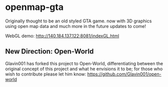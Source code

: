 openmap-gta
===========

Originally thought to be an old styled GTA game. now with 3D graphics using open map data and much more in the future updates to come!

WebGL demo: http://140.184.137.122:8081/indexGL.html

## New Direction: Open-World
Glavin001 has forked this project to Open-World, differentiating between the original concept of this project and what he envisions it to be; for those who wish to contribute please let him know: https://github.com/Glavin001/open-world
